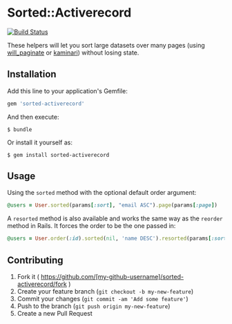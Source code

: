 # Sorted::Activerecord

[![Build Status](https://travis-ci.org/mynameisrufus/sorted-activerecord.svg?branch=master)](https://travis-ci.org/mynameisrufus/sorted-activerecord)

These helpers will let you sort large datasets over many pages (using
[will_paginate](https://github.com/mislav/will_paginate) or
[kaminari](https://github.com/amatsuda/kaminari)) without losing state.

## Installation

Add this line to your application's Gemfile:

```ruby
gem 'sorted-activerecord'
```

And then execute:

    $ bundle

Or install it yourself as:

    $ gem install sorted-activerecord

## Usage

Using the `sorted` method with the optional default order argument:

```ruby
@users = User.sorted(params[:sort], "email ASC").page(params[:page])
```

A `resorted` method is also available and works the same way as the `reorder` method in Rails.
It forces the order to be the one passed in:

```ruby
@users = User.order(:id).sorted(nil, 'name DESC').resorted(params[:sort], 'email ASC')
```

## Contributing

1. Fork it ( https://github.com/[my-github-username]/sorted-activerecord/fork )
2. Create your feature branch (`git checkout -b my-new-feature`)
3. Commit your changes (`git commit -am 'Add some feature'`)
4. Push to the branch (`git push origin my-new-feature`)
5. Create a new Pull Request

